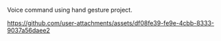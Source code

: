 Voice command using hand gesture project.

https://github.com/user-attachments/assets/df08fe39-fe9e-4cbb-8333-9037a56daee2

